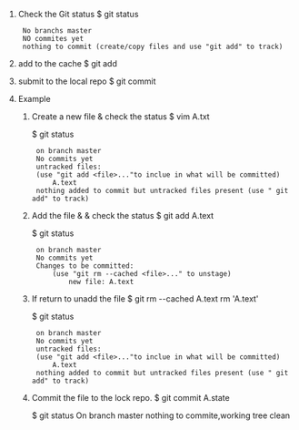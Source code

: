 1. Check the Git status
    $ git status

        No branchs master
        NO commites yet
        nothing to commit (create/copy files and use "git add" to track)

2. add to the cache
    $ git add

3. submit to the local repo
    $ git commit

4. Example

    1. Create a new file & check the status
        $ vim A.txt
        
        $ git status

            on branch master
            No commits yet
            untracked files:
            (use "git add <file>..."to inclue in what will be committed)
                A.text
            nothing added to commit but untracked files present (use " git add" to track)

    3. Add the file & & check the status
        $ git add A.text
        
        $ git status

            on branch master
            No commits yet
            Changes to be committed:
                (use "git rm --cached <file>..." to unstage)
                    new file: A.text

    4. If return to unadd the file
        $ git rm --cached A.text
        rm 'A.text'

        $ git status

            on branch master
            No commits yet
            untracked files:
            (use "git add <file>..."to inclue in what will be committed)
                A.text
            nothing added to commit but untracked files present (use " git add" to track)

    5. Commit the file to the lock repo.
        $ git commit A.state

        $ git status 
            On branch master
            nothing to commite,working tree clean
        


        